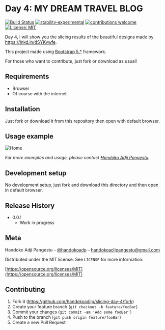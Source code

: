 # Day 4: MY DREAM TRAVEL BLOG

[![Build Status](https://travis-ci.org/dwyl/esta.svg?branch=master)](https://github.com/handokoadjip/slicing-day-4)
[![stability-experimental](https://img.shields.io/badge/stability-experimental-orange.svg)](https://github.com/handokoadjip/slicing-day-4)
[![contributions welcome](https://img.shields.io/badge/contributions-welcome-brightgreen.svg?style=flat)](https://github.com/handokoadjip/slicing-day-4/fork)
[![License: MIT](https://img.shields.io/badge/License-MIT-yellow.svg)](https://opensource.org/licenses/MIT)

Day 4, I will show you the slicing results of the beautiful designs made by https://lnkd.in/dSYKvwfe.

This project made using [Bootstrap 5.\*](https://getbootstrap.com/docs/5.1/getting-started/introduction/) framework.

For those who want to contribute, just fork or download as usual!

## Requirements

- Browser
- Of course with the internet

## Installation

Just fork or download it from this repository then open with default browser.

## Usage example

![Home](https://bebaskripsi.000webhostapp.com/slicing-day-4/home.png)

_For more examples and usage, please contact [Handoko Adji Pangestu](https://www.instagram.com/handokoadp/)._

## Development setup

No development setup, just fork and download this directory and then open in default browser.

## Release History

- 0.0.1
  - Work in progress

## Meta

Handoko Adji Pangestu – [@handokoadp](https://www.instagram.com/handokoadp/) – handokoadjipangestu@gmail.com

Distributed under the MIT license. See `LICENSE` for more information.

[https://opensource.org/licenses/MIT](https://opensource.org/licenses/MIT)

## Contributing

1. Fork it (<https://github.com/handokoadjip/slicing-day-4/fork>)
2. Create your feature branch (`git checkout -b feature/fooBar`)
3. Commit your changes (`git commit -am 'Add some fooBar'`)
4. Push to the branch (`git push origin feature/fooBar`)
5. Create a new Pull Request
